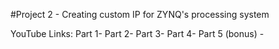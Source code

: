 #Project 2 - Creating custom IP for ZYNQ's processing system

YouTube Links:
Part 1-
Part 2-
Part 3-
Part 4-
Part 5 (bonus) - 
